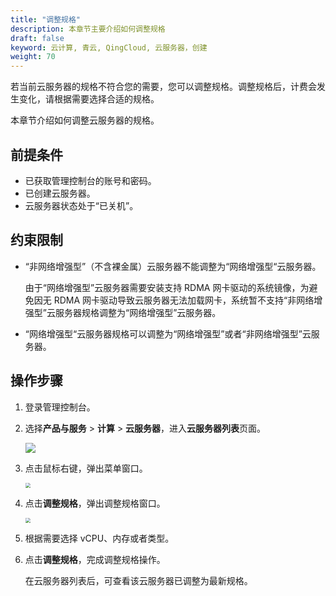 ```yaml
---
title: "调整规格"
description: 本章节主要介绍如何调整规格
draft: false
keyword: 云计算, 青云, QingCloud, 云服务器，创建
weight: 70
---
```


若当前云服务器的规格不符合您的需要，您可以调整规格。调整规格后，计费会发生变化，请根据需要选择合适的规格。

本章节介绍如何调整云服务器的规格。

## 前提条件

- 已获取管理控制台的账号和密码。
- 已创建云服务器。
- 云服务器状态处于“已关机”。

## 约束限制

- “非网络增强型”（不含裸金属）云服务器不能调整为“网络增强型“云服务器。

  由于“网络增强型”云服务器需要安装支持 RDMA 网卡驱动的系统镜像，为避免因无 RDMA 网卡驱动导致云服务器无法加载网卡，系统暂不支持“非网络增强型”云服务器规格调整为“网络增强型”云服务器。

- “网络增强型“云服务器规格可以调整为“网络增强型”或者“非网络增强型”云服务器。

## 操作步骤

1. 登录管理控制台。

2. 选择**产品与服务** > **计算** > **云服务器**，进入**云服务器列表**页面。

   ![](/compute/vm/_images/vm_server_list.png)

3. 点击鼠标右键，弹出菜单窗口。

   <img src="/compute/vm/_images/vm_adjust_specification.png" style="zoom:50%;" />

4. 点击**调整规格**，弹出调整规格窗口。

   <img src="/compute/vm/_images/vm_adjust_specification_win.png" style="zoom:50%;" />

5. 根据需要选择 vCPU、内存或者类型。

6. 点击**调整规格**，完成调整规格操作。

   在云服务器列表后，可查看该云服务器已调整为最新规格。
